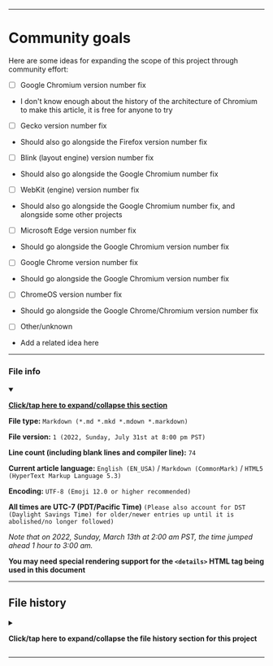 
***

# Community goals

Here are some ideas for expanding the scope of this project through community effort:

- [ ] Google Chromium version number fix
- I don't know enough about the history of the architecture of Chromium to make this article, it is free for anyone to try
- [ ] Gecko version number fix
- Should also go alongside the Firefox version number fix
- [ ] Blink (layout engine) version number fix
- Should also go alongside the Google Chromium number fix
- [ ] WebKit (engine) version number fix
- Should also go alongside the Google Chromium number fix, and alongside some other projects
- [ ] Microsoft Edge version number fix
- Should go alongside the Google Chromium version number fix
- [ ] Google Chrome version number fix
- Should go alongside the Google Chromium version number fix
- [ ] ChromeOS version number fix
- Should go alongside the Google Chrome/Chromium version number fix
- [ ] Other/unknown
- Add a related idea here

***

### File info

<details open><summary><p lang="en"><b><u>Click/tap here to expand/collapse this section</u></b></p></summary>

**File type:** `Markdown (*.md *.mkd *.mdown *.markdown)`

**File version:** `1 (2022, Sunday, July 31st at 8:00 pm PST)`

**Line count (including blank lines and compiler line):** `74`

**Current article language:** `English (EN_USA)` / `Markdown (CommonMark)` / `HTML5 (HyperText Markup Language 5.3)`

**Encoding:** `UTF-8 (Emoji 12.0 or higher recommended)`

**All times are UTC-7 (PDT/Pacific Time)** `(Please also account for DST (Daylight Savings Time) for older/newer entries up until it is abolished/no longer followed)`

_Note that on 2022, Sunday, March 13th at 2:00 am PST, the time jumped ahead 1 hour to 3:00 am._

**You may need special rendering support for the `<details>` HTML tag being used in this document**

</details>

***

## File history

<details><summary><p lang="en"><b>Click/tap here to expand/collapse the file history section for this project</b></p></summary>

<details><summary><p lang="en"><b>Version 1 (2022, Sunday, July 31st at 8:00 pm PST)</b></p></summary>
s
**This version was made by:** [`@seanpm2001`](https://github.com/seanpm2001/)

> Changes:

- [x] Started the file
- [x] Added the title section
- [x] Added the `community goals` section
- - [x] Added the first 8 entries
- [x] Added the `file info` section
- [x] Added the `file history` section
- [ ] No other changes in version 1

</details>

</details>

***
